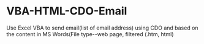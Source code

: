 # VBA-HTML-CDO-Email
Use Excel VBA to send email(list of email address) using CDO and based on the content in MS Words(File type--web page, filtered (.htm, html)

